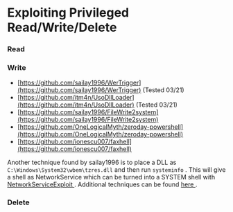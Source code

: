 # Exploiting Privileged Read/Write/Delete

### Read

### Write

* [https://github.com/sailay1996/WerTrigger](https://github.com/sailay1996/WerTrigger) \(Tested 03/21\)
* [https://github.com/itm4n/UsoDllLoader](https://github.com/itm4n/UsoDllLoader) \(Tested 03/21\)
* [https://github.com/sailay1996/FileWrite2system](https://github.com/sailay1996/FileWrite2system)
* [https://github.com/OneLogicalMyth/zeroday-powershell](https://github.com/OneLogicalMyth/zeroday-powershell)
* [https://github.com/ionescu007/faxhell](https://github.com/ionescu007/faxhell)

Another technique found by sailay1996 is to place a DLL as `C:\Windows\System32\wbem\tzres.dll` and then run `systeminfo` . This will give a shell as NetworkService which can be turned into a SYSTEM shell with [NetworkServiceExploit ](https://github.com/decoder-it/NetworkServiceExploit). Additional techniques can be found [here ](https://github.com/sailay1996/awesome_windows_logical_bugs/blob/master/FileWrite2system.txt).

### Delete



